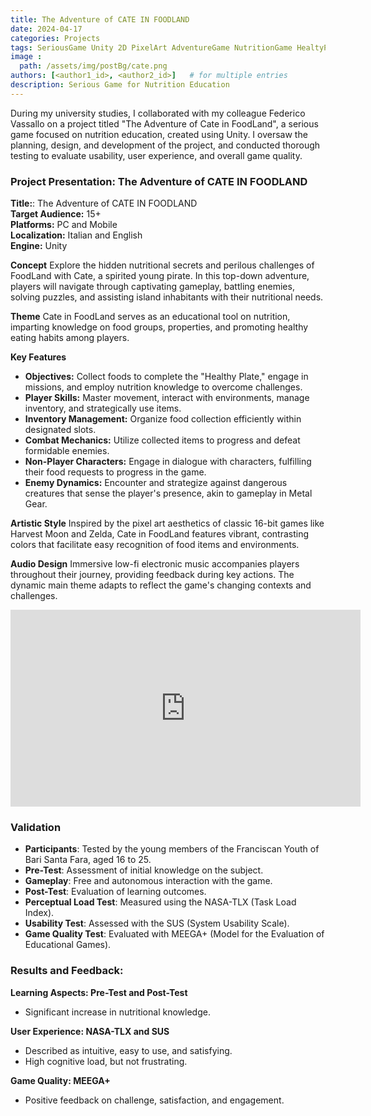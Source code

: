 ```yaml
---
title: The Adventure of CATE IN FOODLAND
date: 2024-04-17
categories: Projects
tags: SeriousGame Unity 2D PixelArt AdventureGame NutritionGame HealtyPlate
image :
  path: /assets/img/postBg/cate.png
authors: [<author1_id>, <author2_id>]   # for multiple entries
description: Serious Game for Nutrition Education
---
```

During my university studies, I collaborated with my colleague Federico Vassallo on a project titled "The Adventure of Cate in FoodLand", a serious game focused on nutrition education, created using Unity. I oversaw the planning, design, and development of the project, and conducted thorough testing to evaluate usability, user experience, and overall game quality.

### Project Presentation: The Adventure of CATE IN FOODLAND
**Title:**: The Adventure of CATE IN FOODLAND  
**Target Audience:** 15+  
**Platforms:** PC and Mobile  
**Localization:** Italian and English  
**Engine:** Unity

**Concept**
Explore the hidden nutritional secrets and perilous challenges of FoodLand with Cate, a spirited young pirate. In this top-down adventure, players will navigate through captivating gameplay, battling enemies, solving puzzles, and assisting island inhabitants with their nutritional needs.

**Theme**
Cate in FoodLand serves as an educational tool on nutrition, imparting knowledge on food groups, properties, and promoting healthy eating habits among players.

**Key Features**
- **Objectives:** Collect foods to complete the "Healthy Plate," engage in missions, and employ nutrition knowledge to overcome challenges.
- **Player Skills:** Master movement, interact with environments, manage inventory, and strategically use items.
- **Inventory Management:** Organize food collection efficiently within designated slots.
- **Combat Mechanics:** Utilize collected items to progress and defeat formidable enemies.
- **Non-Player Characters:** Engage in dialogue with characters, fulfilling their food requests to progress in the game.
- **Enemy Dynamics:** Encounter and strategize against dangerous creatures that sense the player's presence, akin to gameplay in Metal Gear.

**Artistic Style**
Inspired by the pixel art aesthetics of classic 16-bit games like Harvest Moon and Zelda, Cate in FoodLand features vibrant, contrasting colors that facilitate easy recognition of food items and environments.

**Audio Design**
Immersive low-fi electronic music accompanies players throughout their journey, providing feedback during key actions. The dynamic main theme adapts to reflect the game's changing contexts and challenges.

<iframe width="560" height="315" src="https://www.youtube.com/embed/s5TEqKTHTgY?si=gE368kMtMErmL0dn" title="YouTube video player" frameborder="0" allow="accelerometer; autoplay; clipboard-write; encrypted-media; gyroscope; picture-in-picture; web-share" referrerpolicy="strict-origin-when-cross-origin" allowfullscreen></iframe>

### Validation

- **Participants**: Tested by the young members of the Franciscan Youth of Bari Santa Fara, aged 16 to 25.
- **Pre-Test**: Assessment of initial knowledge on the subject.
- **Gameplay**: Free and autonomous interaction with the game.
- **Post-Test**: Evaluation of learning outcomes.
- **Perceptual Load Test**: Measured using the NASA-TLX (Task Load Index).
- **Usability Test**: Assessed with the SUS (System Usability Scale).
- **Game Quality Test**: Evaluated with MEEGA+ (Model for the Evaluation of Educational Games).

### Results and Feedback:

**Learning Aspects: Pre-Test and Post-Test**
- Significant increase in nutritional knowledge.

**User Experience: NASA-TLX and SUS**
- Described as intuitive, easy to use, and satisfying.
- High cognitive load, but not frustrating.

**Game Quality: MEEGA+**
- Positive feedback on challenge, satisfaction, and engagement.